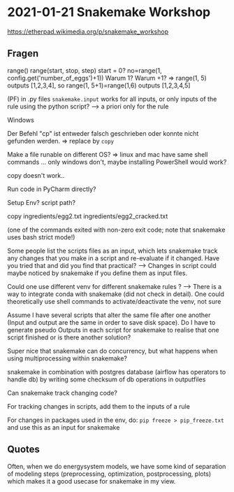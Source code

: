 # 2021-01-21 Snakemake Workshop

https://etherpad.wikimedia.org/p/snakemake_workshop

## Fragen

range()
range(start, stop, step)   start = 0?
no=range(1, config.get('number_of_eggs')+1))
Warum 1? Warum +1? => range(1, 5) outputs [1,2,3,4], so range(1, 5+1)=range(1,6) outputs [1,2,3,4,5]

(PF) in .py files `snakemake.input` works for all inputs, or only inputs of the rule using the python script? --> a priori only for the rule

Windows

Der Befehl "cp" ist entweder falsch geschrieben oder konnte nicht gefunden werden. => replace by `copy`

Make a file runable on different OS? => linux and mac have same shell commands ... only windows don't, maybe installing PowerShell would work?

copy doesn't work.. 


Run code in PyCharm directly?

Setup Env? script path?

copy ingredients/egg2.txt ingredients/egg2_cracked.txt

(one of the commands exited with non-zero exit code; note that snakemake uses bash strict mode!)


Some people list the scripts files as an input, which lets snakemake track any changes that you make in a script and re-evaluate if it changed. Have you tried that and did you find that practical? --> Changes in script could maybe noticed by snakemake if you define them as input files. 


Could one use different venv for different snakemake rules ?  --> There is a way to integrate conda with snakemake (did not check in detail). One could theoretically use shell commands to activate/deactivate the venv, not sure


Assume I have several scripts that alter the same file after one another (Input and output are the same in order to save disk space). Do I have to generate pseudo Outputs in each script for snakemake to realise that one script finished or is there another solution? 



Super nice that snakemake can do concurrency, but what happens when using multiprocessing within snakemake?


snakemake in combination with postgres database (airflow has operators to handle db) by writing some checksum of db operations in outputfiles


Can snakemake track changing code?

For tracking changes in scripts, add them to the inputs of a rule

For changes in packages used in the env, do: `pip freeze > pip_freeze.txt` and use this as an input for snakemake


## Quotes

Often, when we do energysystem models, we have some kind of separation of modeling steps (preprocessing, optimization, postprocessing, plots) which makes it a good usecase for snakemake in my view.





